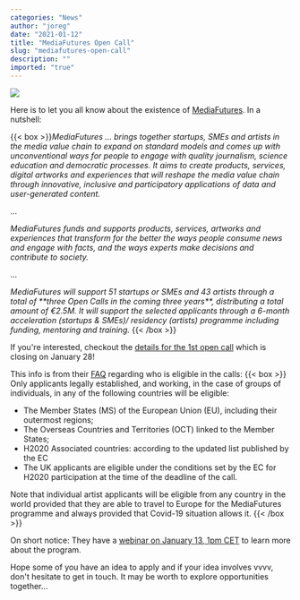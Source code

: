 ```yaml
---
categories: "News"
author: "joreg"
date: "2021-01-12"
title: "MediaFutures Open Call"
slug: "mediafutures-open-call"
description: ""
imported: "true"
---
```



![](MediaFutures.jpg)

Here is to let you all know about the existence of [MediaFutures](https://mediafutures.eu). In a nutshell:

{{< box >}}*MediaFutures ... brings together startups, SMEs and artists in the media value chain to expand on standard models and comes up with unconventional ways for people to engage with quality journalism, science education and democratic processes. It aims to create products, services, digital artworks and experiences that will reshape the media value chain through innovative, inclusive and participatory applications of data and user-generated content.*

...

*MediaFutures funds and supports products, services, artworks and experiences that transform for the better the ways people consume news and engage with facts, and the ways experts make decisions and contribute to society.*

...

*MediaFutures will support 51 startups or SMEs and 43 artists through a total of \*\*three Open Calls in the coming three years\*\*, distributing a total amount of €2.5M. It will support the selected applicants through a 6-month acceleration (startups & SMEs)/ residency (artists) programme including funding, mentoring and training.*{{< /box >}}

If you're interested, checkout the [details for the 1st open call](https://mediafutures.eu/opencall/) which is closing on January 28!

This info is from their [FAQ](https://mediafutures.eu/faq/) regarding who is eligible in the calls:
{{< box >}}
Only applicants legally established, and working, in the case of groups of individuals, in any of the following countries will be eligible:
* The Member States (MS) of the European Union (EU), including their outermost regions;
* The Overseas Countries and Territories (OCT) linked to the Member States;
* H2020 Associated countries: according to the updated list published by the EC
* The UK applicants are eligible under the conditions set by the EC for H2020 participation at the time of the deadline of the call.

Note that individual artist applicants will be eligible from any country in the world provided that they are able to travel to Europe for the MediaFutures programme and always provided that Covid-19 situation allows it.{{< /box >}}

On short notice: They have a [webinar on January 13, 1pm CET](https://register.gotowebinar.com/register/4116299266568058635) to learn more about the program.

Hope some of you have an idea to apply and if your idea involves vvvv, don't hesitate to get in touch. It may be worth to explore opportunities together...